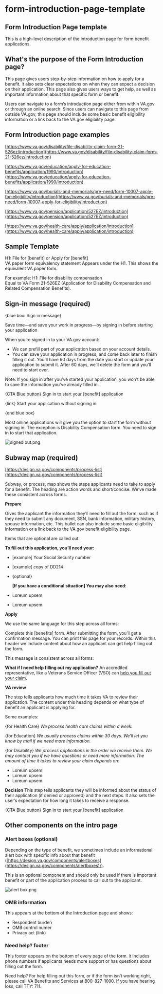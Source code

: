 # form-introduction-page-template

## Form Introduction Page template

This is a high-level description of the introduction page for form benefit applications.

## What's the purpose of the Form Introduction page?

This page gives users step-by-step information on how to apply for a benefit. It also sets clear expectations on when they can expect a decision on their application. This page also gives users ways to get help, as well as important information about that specific form or benefit.

Users can navigate to a form’s introduction page either from within VA.gov or through an online search. Since users can navigate to this page from outside VA.gov, this page should include some basic benefit eligibility information or a link back to the VA.gov eligibility page.

## Form Introduction page examples

[https://www.va.gov/disability/file-disability-claim-form-21-526ez/introduction](https://www.va.gov/disability/file-disability-claim-form-21-526ez/introduction)

[https://www.va.gov/education/apply-for-education-benefits/application/1990/introduction](https://www.va.gov/education/apply-for-education-benefits/application/1990/introduction)

[https://www.va.gov/burials-and-memorials/pre-need/form-10007-apply-for-eligibility/introduction](https://www.va.gov/burials-and-memorials/pre-need/form-10007-apply-for-eligibility/introduction)

[https://www.va.gov/pension/application/527EZ/introduction](https://www.va.gov/pension/application/527EZ/introduction)

[https://www.va.gov/health-care/apply/application/introduction](https://www.va.gov/health-care/apply/application/introduction)

## Sample Template

H1: File for \[benefit\] or Apply for \[benefit\]   
 VA paper form equivalency statement Appears under the H1. This shows the equivalent VA paper form.

For example: H1: File for disability compensation  
 Equal to VA Form 21-526EZ \(Application for Disability Compensation and Related Compensation Benefits\).

## Sign-in message \(required\)

{blue box: Sign in message}

Save time—and save your work in progress—by signing in before starting your application

When you’re signed in to your VA.gov account:

* We can prefill part of your application based on your account details.
* You can save your application in progress, and come back later to finish filling it out. You’ll have 60 days from the date you start or update your application to submit it. After 60 days, we’ll delete the form and you’ll need to start over.

Note: If you sign in after you’ve started your application, you won’t be able to save the information you’ve already filled in.

{CTA Blue button} Sign in to start your \[benefit\] application

{link} Start your application without signing in

{end blue box}

Most online applications will give you the option to start the form without signing in. The exception is Disability Compensation form. You need to sign in to start that application.

![signed out.png](https://images.zenhubusercontent.com/59b0414bb0222d5de476aa22/1d5d3f75-9047-44d1-8ebb-93c5c7c25e53)

## Subway map \(required\)

[https://design.va.gov/components/process-list](https://design.va.gov/components/process-list)

Subway, or process, map shows the steps applicants need to take to apply for a benefit. The heading are action words and short/concise. We’ve made these consistent across forms.

**Prepare**

Gives the applicant the information they’ll need to fill out the form, such as if they need to submit any document, SSN, bank information, military history, spouse information, etc. This bullet can also include some basic eligibility information or a link back to the VA.gov benefit eligibility page.

Items that are optional are called out.  


**To fill out this application, you’ll need your:**

* \[example\] Your Social Security number 
* \[example\] copy of DD214
* {optional}

  **\[If you have a conditional situation\] You may also need:**

* Loreum upsem
* Loreum upsem

**Apply**

We use the same language for this step across all forms:

Complete this \[benefits\] form. After submitting the form, you’ll get a confirmation message. You can print this page for your records. Within this header we include content about how an applicant can get help filling out the form.

This message is consistent across all forms:

**What if I need help filling out my application?** An accredited representative, like a Veterans Service Officer \(VSO\) can [help you fill out your claim](https://www.va.gov/disability/get-help-filing-claim/).

**VA review**

The step tells applicants how much time it takes VA to review their application. The content under this heading depends on what type of benefit an applicant is applying for.

Some examples:

{for Health Care} _We process health care claims within a week._

{for Education} _We usually process claims within 30 days. We’ll let you know by mail if we need more information._

{for Disability} _We process applications in the order we receive them. We may contact you if we have questions or need more information. The amount of time it takes to review your claim depends on:_

* Loreum upsem
* Loreum upsem
* Loreum upsem

**Decision** This step tells applicants they will be informed about the status of their application \(if denied or approved\) and the next steps. It also sets the user’s expectation for how long it takes to receive a response.

{CTA Blue button} Sign in to start your \[benefit\] application

## Other components on the intro page

### Alert boxes \(optional\)

Depending on the type of benefit, we sometimes include an informational alert box with specific info about that benefit \([https://design.va.gov/components/alertboxes](https://design.va.gov/components/alertboxes)\).

This is an optional component and should only be used if there is important benefit or part of the application process to call out to the applicant.

![alert box.png](https://images.zenhubusercontent.com/59b0414bb0222d5de476aa22/05c0adb9-7d2d-4040-8d2f-9742273d7771)

### OMB information

This appears at the bottom of the Introduction page and shows:

* Respondent burden
* OMB control numer
* Privacy act \(link\)

### Need help? footer

This footer appears on the bottom of every page of the form. It includes phone numbers if applicants needs more support or has questions about filling out the form.

Need help? For help filling out this form, or if the form isn’t working right, please call VA Benefits and Services at 800-827-1000. If you have hearing loss, call TTY: 711.

